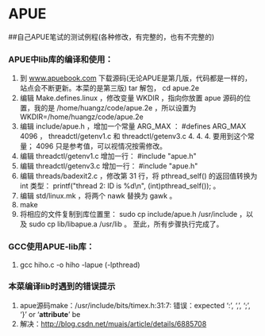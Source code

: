 APUE
====

##自己APUE笔试的测试例程(各种修改，有完整的，也有不完整的)

### APUE中lib库的编译和使用：
1. 到 www.apuebook.com 下载源码(无论APUE是第几版，代码都是一样的，站点会不断更新。本菜的是第三版)
  tar 解包， cd apue.2e
2. 编辑 Make.defines.linux ，修改变量 WKDIR ，指向你放置 apue 源码的位置，我的是 /home/huangz/code/apue.2e ，所以设置为 WKDIR=/home/huangz/code/apue.2e
3. 编辑 include/apue.h ，增加一个常量 ARG_MAX ： #defines ARG_MAX 4096 ， threadctl/getenv1.c 和 threadctl/getenv3.c 4. 4. 4. 要用到这个常量； 4096 只是参考值，可以视情况按需修改。
5. 编辑 threadctl/getenv1.c 增加一行： #include "apue.h"
6. 编辑 threadctl/getenv3.c 增加一行： #include "apue.h"
7. 编辑 threads/badexit2.c ，修改第 31 行，将 pthread_self() 的返回值转换为 int 类型： printf("thread 2: ID is %d\n", (int)pthread_self()); 。
8. 编辑 std/linux.mk ，将两个 nawk 替换为 gawk 。
9. make
10. 将相应的文件复制到库位置里： sudo cp include/apue.h /usr/include ，以及 sudo cp lib/libapue.a /usr/lib 。
  至此，所有步骤执行完成了。

### GCC使用APUE-lib库：
1. gcc hiho.c -o hiho -lapue (-lpthread)

### 本菜编译lib时遇到的错误提示
1. apue源码make：/usr/include/bits/timex.h:31:7: 错误：expected ‘:’, ‘,’, ‘;’, ‘}’ or ‘__attribute__’ be
2. 解决：http://blog.csdn.net/muais/article/details/6885708
